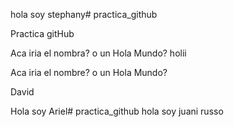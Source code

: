 



hola soy stephany# practica_github

Practica gitHub

Aca iria el nombra? o un Hola Mundo?
holii

Aca iria el nombre? o un Hola Mundo?

David

Hola soy Ariel# practica_github
hola soy juani russo


